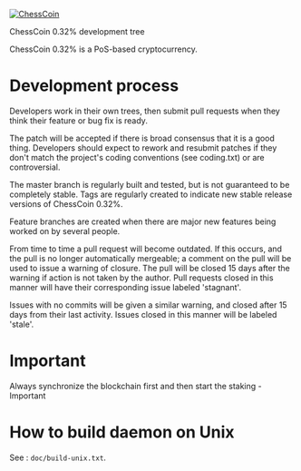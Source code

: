 [![ChessCoin](https://i.ibb.co/vLmj7dY/256x256.png)](https://bitcointalk.org/index.php?topic=1510517.new;topicseen#new)


ChessCoin 0.32% development tree

ChessCoin 0.32% is a PoS-based cryptocurrency.


Development process
===========================

Developers work in their own trees, then submit pull requests when
they think their feature or bug fix is ready.

The patch will be accepted if there is broad consensus that it is a
good thing.  Developers should expect to rework and resubmit patches
if they don't match the project's coding conventions (see coding.txt)
or are controversial.

The master branch is regularly built and tested, but is not guaranteed
to be completely stable. Tags are regularly created to indicate new
stable release versions of ChessCoin 0.32%.

Feature branches are created when there are major new features being
worked on by several people.

From time to time a pull request will become outdated. If this occurs, and
the pull is no longer automatically mergeable; a comment on the pull will
be used to issue a warning of closure. The pull will be closed 15 days
after the warning if action is not taken by the author. Pull requests closed
in this manner will have their corresponding issue labeled 'stagnant'.

Issues with no commits will be given a similar warning, and closed after
15 days from their last activity. Issues closed in this manner will be 
labeled 'stale'.


Important
===========================

Always synchronize the blockchain first and then start the staking - Important


How to build daemon on Unix
===========================

See : `doc/build-unix.txt`.
